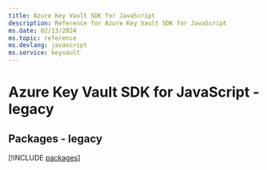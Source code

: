 ```yaml
---
title: Azure Key Vault SDK for JavaScript
description: Reference for Azure Key Vault SDK for JavaScript
ms.date: 02/13/2024
ms.topic: reference
ms.devlang: javascript
ms.service: keyvault
---
```

# Azure Key Vault SDK for JavaScript - legacy
## Packages - legacy
[!INCLUDE [packages](key-vault-index.md)]